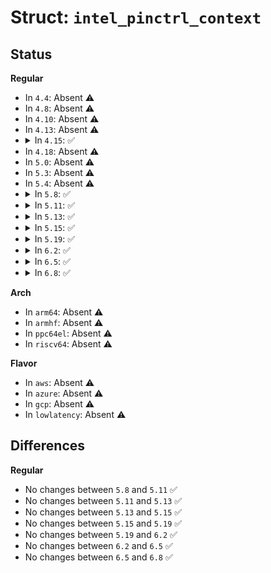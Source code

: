 # Struct: <code>intel_pinctrl_context</code>

## Status
<b>Regular</b>
<ul>
<li>
In <code>4.4</code>: Absent ⚠️
</li>
<li>
In <code>4.8</code>: Absent ⚠️
</li>
<li>
In <code>4.10</code>: Absent ⚠️
</li>
<li>
In <code>4.13</code>: Absent ⚠️
</li>
<li>
<details>
<summary>In <code>4.15</code>: ✅</summary>

```c
struct intel_pinctrl_context {
    struct intel_pad_context *pads;
    struct intel_community_context *communities;
};
```
</details>
</li>
<li>
In <code>4.18</code>: Absent ⚠️
</li>
<li>
In <code>5.0</code>: Absent ⚠️
</li>
<li>
In <code>5.3</code>: Absent ⚠️
</li>
<li>
In <code>5.4</code>: Absent ⚠️
</li>
<li>
<details>
<summary>In <code>5.8</code>: ✅</summary>

```c
struct intel_pinctrl_context {
    struct intel_pad_context *pads;
    struct intel_community_context *communities;
};
```
</details>
</li>
<li>
<details>
<summary>In <code>5.11</code>: ✅</summary>

```c
struct intel_pinctrl_context {
    struct intel_pad_context *pads;
    struct intel_community_context *communities;
};
```
</details>
</li>
<li>
<details>
<summary>In <code>5.13</code>: ✅</summary>

```c
struct intel_pinctrl_context {
    struct intel_pad_context *pads;
    struct intel_community_context *communities;
};
```
</details>
</li>
<li>
<details>
<summary>In <code>5.15</code>: ✅</summary>

```c
struct intel_pinctrl_context {
    struct intel_pad_context *pads;
    struct intel_community_context *communities;
};
```
</details>
</li>
<li>
<details>
<summary>In <code>5.19</code>: ✅</summary>

```c
struct intel_pinctrl_context {
    struct intel_pad_context *pads;
    struct intel_community_context *communities;
};
```
</details>
</li>
<li>
<details>
<summary>In <code>6.2</code>: ✅</summary>

```c
struct intel_pinctrl_context {
    struct intel_pad_context *pads;
    struct intel_community_context *communities;
};
```
</details>
</li>
<li>
<details>
<summary>In <code>6.5</code>: ✅</summary>

```c
struct intel_pinctrl_context {
    struct intel_pad_context *pads;
    struct intel_community_context *communities;
};
```
</details>
</li>
<li>
<details>
<summary>In <code>6.8</code>: ✅</summary>

```c
struct intel_pinctrl_context {
    struct intel_pad_context *pads;
    struct intel_community_context *communities;
};
```
</details>
</li>
</ul>
<b>Arch</b>
<ul>
<li>
In <code>arm64</code>: Absent ⚠️
</li>
<li>
In <code>armhf</code>: Absent ⚠️
</li>
<li>
In <code>ppc64el</code>: Absent ⚠️
</li>
<li>
In <code>riscv64</code>: Absent ⚠️
</li>
</ul>
<b>Flavor</b>
<ul>
<li>
In <code>aws</code>: Absent ⚠️
</li>
<li>
In <code>azure</code>: Absent ⚠️
</li>
<li>
In <code>gcp</code>: Absent ⚠️
</li>
<li>
In <code>lowlatency</code>: Absent ⚠️
</li>
</ul>

## Differences
<b>Regular</b>
<ul>
<li>
No changes between <code>5.8</code> and <code>5.11</code> ✅
</li>
<li>
No changes between <code>5.11</code> and <code>5.13</code> ✅
</li>
<li>
No changes between <code>5.13</code> and <code>5.15</code> ✅
</li>
<li>
No changes between <code>5.15</code> and <code>5.19</code> ✅
</li>
<li>
No changes between <code>5.19</code> and <code>6.2</code> ✅
</li>
<li>
No changes between <code>6.2</code> and <code>6.5</code> ✅
</li>
<li>
No changes between <code>6.5</code> and <code>6.8</code> ✅
</li>
</ul>
